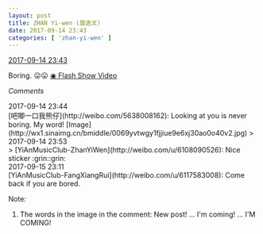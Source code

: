```yaml
---
layout: post
title: ZHAN Yi-wen (展逸文)
date: 2017-09-14 23:43
categories: [ 'zhan-yi-wen' ]
---
```


<div class="weibo-info">
  <a href="http://weibo.com/6108090526/FlPsikTOR">2017-09-14 23:43</a>
</div>

Boring. :stuck_out_tongue::stuck_out_tongue: [◉ Flash Show Video](http://www.miaopai.com/show/uYrJTZHxsxzerYRlKznlOcASM-PrmRqBrT3xuw__.htm)

<!-- more -->

*Comments*

<div class="weibo-info">2017-09-14 23:44</div>
[吧唧一口我熊仔](http://weibo.com/5638008162): Looking at you is never boring. My word! [Image](http://wx1.sinaimg.cn/bmiddle/0069yvtwgy1fjjiue9e6xj30ao0o40v2.jpg)
> <div class="weibo-info">2017-09-14 23:53</div>
> [YiAnMusicClub-ZhanYiWen](http://weibo.com/u/6108090526): Nice sticker :grin::grin:

<div class="weibo-info">2017-09-15 23:11</div>
[YiAnMusicClub-FangXiangRui](http://weibo.com/u/6117583008): Come back if you are bored.

Note:
1. The words in the image in the comment: New post! … I'm coming! … I'M COMING!

